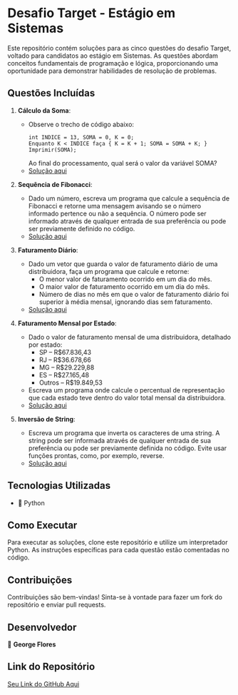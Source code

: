# Desafio Target - Estágio em Sistemas

Este repositório contém soluções para as cinco questões do desafio Target, voltado para candidatos ao estágio em Sistemas. As questões abordam conceitos fundamentais de programação e lógica, proporcionando uma oportunidade para demonstrar habilidades de resolução de problemas.

## Questões Incluídas

1. **Cálculo da Soma**: 
   - Observe o trecho de código abaixo:
     ```plaintext
     int INDICE = 13, SOMA = 0, K = 0;
     Enquanto K < INDICE faça { K = K + 1; SOMA = SOMA + K; }
     Imprimir(SOMA);
     ```
     Ao final do processamento, qual será o valor da variável SOMA?
   - [Solução aqui](https://github.com/GeorgeAlexsander/Estagio_Target_Sistemas/blob/main/Questao_1_sum_calculation/sum_calculation.py)

2. **Sequência de Fibonacci**: 
   - Dado um número, escreva um programa que calcule a sequência de Fibonacci e retorne uma mensagem avisando se o número informado pertence ou não a sequência. O número pode ser informado através de qualquer entrada de sua preferência ou pode ser previamente definido no código.
   - [Solução aqui](https://github.com/GeorgeAlexsander/Estagio_Target_Sistemas/blob/main/Questao_2_fibonacci_check/fibonacci_check.py)

3. **Faturamento Diário**: 
   - Dado um vetor que guarda o valor de faturamento diário de uma distribuidora, faça um programa que calcule e retorne:
     - O menor valor de faturamento ocorrido em um dia do mês.
     - O maior valor de faturamento ocorrido em um dia do mês.
     - Número de dias no mês em que o valor de faturamento diário foi superior à média mensal, ignorando dias sem faturamento.
   - [Solução aqui](https://github.com/GeorgeAlexsander/Estagio_Target_Sistemas/tree/main/Questao_3_daily_revenue)

4. **Faturamento Mensal por Estado**: 
   - Dado o valor de faturamento mensal de uma distribuidora, detalhado por estado:
     - SP – R$67.836,43
     - RJ – R$36.678,66
     - MG – R$29.229,88
     - ES – R$27.165,48
     - Outros – R$19.849,53
   - Escreva um programa onde calcule o percentual de representação que cada estado teve dentro do valor total mensal da distribuidora.
   - [Solução aqui](https://github.com/GeorgeAlexsander/Estagio_Target_Sistemas/blob/main/Questao_4_revenue_by_state/revenue_by_state.py)

5. **Inversão de String**: 
   - Escreva um programa que inverta os caracteres de uma string. A string pode ser informada através de qualquer entrada de sua preferência ou pode ser previamente definida no código. Evite usar funções prontas, como, por exemplo, reverse.
   - [Solução aqui](https://github.com/GeorgeAlexsander/Estagio_Target_Sistemas/blob/main/Questao_5_string_reversal/string_reversal.py)

## Tecnologias Utilizadas

- 🐍 Python

## Como Executar

Para executar as soluções, clone este repositório e utilize um interpretador Python. As instruções específicas para cada questão estão comentadas no código.

## Contribuições

Contribuições são bem-vindas! Sinta-se à vontade para fazer um fork do repositório e enviar pull requests.

## Desenvolvedor

👤 **George Flores**

## Link do Repositório

[Seu Link do GitHub Aqui](https://github.com/GeorgeAlexsander/Estagio_Target_Sistemas/tree/main)
